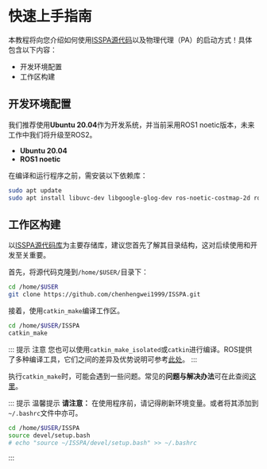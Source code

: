# 快速上手指南

本教程将向您介绍如何使用[ISSPA源代码](https://github.com/chenhengwei1999/ISSPA)以及物理代理（PA）的启动方式！具体包含以下内容：

- 开发环境配置
- 工作区构建

## 开发环境配置

我们推荐使用**Ubuntu 20.04**作为开发系统，并当前采用ROS1 noetic版本，未来工作中我们将升级至ROS2。

- **Ubuntu 20.04**
- **ROS1 noetic**

在编译和运行程序之前，需安装以下依赖库：

```bash
sudo apt update
sudo apt install libuvc-dev libgoogle-glog-dev ros-noetic-costmap-2d ros-noetic-nav-core libceres-dev
```

## 工作区构建

以[ISSPA源代码库](https://github.com/chenhengwei1999/ISSPA)为主要存储库，建议您首先了解其目录结构，这对后续使用和开发至关重要。

首先，将源代码克隆到```/home/$USER/```目录下：

```bash
cd /home/$USER
git clone https://github.com/chenhengwei1999/ISSPA.git
```

接着，使用```catkin_make```编译工作区。

```bash
cd /home/$USER/ISSPA
catkin_make
```

::: 提示 注意
您也可以使用```catkin_make_isolated```或```catkin```进行编译。ROS提供了多种编译工具，它们之间的差异及优势说明可参考[此处](./compilation-tools)。
:::

执行```catkin_make```时，可能会遇到一些问题。常见的**问题与解决办法**可在此查阅[这里](./issue-and-troubleshooting)。

::: 提示 温馨提示
**请注意：** 在使用程序前，请记得刷新环境变量。或者将其添加到```~/.bashrc```文件中亦可。
```bash
cd /home/$USER/ISSPA
source devel/setup.bash
# echo "source ~/ISSPA/devel/setup.bash" >> ~/.bashrc
```
:::